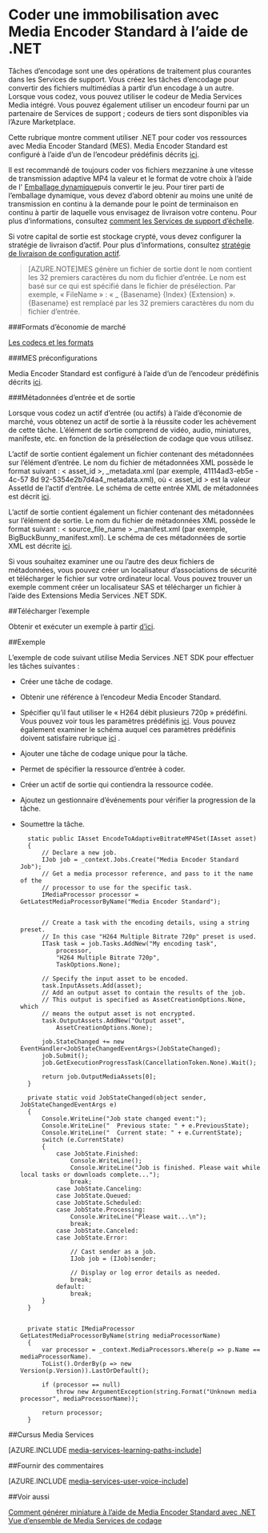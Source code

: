 <properties 
    pageTitle="Coder une immobilisation avec Media Encoder Standard à l’aide de .NET | Microsoft Azure" 
    description="Cette rubrique montre comment utiliser .NET à l’encodage d’un actif à l’aide de Media Encoder Strandard." 
    services="media-services" 
    documentationCenter="" 
    authors="juliako" 
    manager="erikre" 
    editor=""/>

<tags 
    ms.service="media-services" 
    ms.workload="media" 
    ms.tgt_pltfrm="na" 
    ms.devlang="na" 
    ms.topic="article" 
    ms.date="09/19/2016"
    ms.author="juliako;anilmur"/>


# <a name="encode-an-asset-with-media-encoder-standard-using-net"></a>Coder une immobilisation avec Media Encoder Standard à l’aide de .NET

Tâches d’encodage sont une des opérations de traitement plus courantes dans les Services de support. Vous créez les tâches d’encodage pour convertir des fichiers multimédias à partir d’un encodage à un autre. Lorsque vous codez, vous pouvez utiliser le codeur de Media Services Media intégré. Vous pouvez également utiliser un encodeur fourni par un partenaire de Services de support ; codeurs de tiers sont disponibles via l’Azure Marketplace. 

Cette rubrique montre comment utiliser .NET pour coder vos ressources avec Media Encoder Standard (MES). Media Encoder Standard est configuré à l’aide d’un de l’encodeur prédéfinis décrits [ici](http://go.microsoft.com/fwlink/?linkid=618336&clcid=0x409).

Il est recommandé de toujours coder vos fichiers mezzanine à une vitesse de transmission adaptive MP4 la valeur et le format de votre choix à l’aide de l' [Emballage dynamique](media-services-dynamic-packaging-overview.md)puis convertir le jeu. Pour tirer parti de l’emballage dynamique, vous devez d’abord obtenir au moins une unité de transmission en continu à la demande pour le point de terminaison en continu à partir de laquelle vous envisagez de livraison votre contenu. Pour plus d’informations, consultez [comment les Services de support d’échelle](media-services-portal-manage-streaming-endpoints.md).

Si votre capital de sortie est stockage crypté, vous devez configurer la stratégie de livraison d’actif. Pour plus d’informations, consultez [stratégie de livraison de configuration actif](media-services-dotnet-configure-asset-delivery-policy.md).

>[AZURE.NOTE]MES génère un fichier de sortie dont le nom contient les 32 premiers caractères du nom du fichier d’entrée. Le nom est basé sur ce qui est spécifié dans le fichier de présélection. Par exemple, « FileName » : « _ {Basename} {Index} {Extension} ». {Basename} est remplacé par les 32 premiers caractères du nom du fichier d’entrée.

###<a name="mes-formats"></a>Formats d’économie de marché

[Les codecs et les formats](media-services-media-encoder-standard-formats.md)

###<a name="mes-presets"></a>MES préconfigurations

Media Encoder Standard est configuré à l’aide d’un de l’encodeur prédéfinis décrits [ici](http://go.microsoft.com/fwlink/?linkid=618336&clcid=0x409).

###<a name="input-and-output-metadata"></a>Métadonnées d’entrée et de sortie

Lorsque vous codez un actif d’entrée (ou actifs) à l’aide d’économie de marché, vous obtenez un actif de sortie à la réussite coder les achèvement de cette tâche. L’élément de sortie comprend de vidéo, audio, miniatures, manifeste, etc. en fonction de la présélection de codage que vous utilisez.

L’actif de sortie contient également un fichier contenant des métadonnées sur l’élément d’entrée. Le nom du fichier de métadonnées XML possède le format suivant : < asset_id >, _metadata.xml (par exemple, 41114ad3-eb5e - 4c-57 8d 92-5354e2b7d4a4_metadata.xml), où < asset_id > est la valeur AssetId de l’actif d’entrée. Le schéma de cette entrée XML de métadonnées est décrit [ici](http://msdn.microsoft.com/library/azure/dn783120.aspx).

L’actif de sortie contient également un fichier contenant des métadonnées sur l’élément de sortie. Le nom du fichier de métadonnées XML possède le format suivant : < source_file_name > _manifest.xml (par exemple, BigBuckBunny_manifest.xml). Le schéma de ces métadonnées de sortie XML est décrite [ici](http://msdn.microsoft.com/library/azure/dn783217.aspx).

Si vous souhaitez examiner une ou l’autre des deux fichiers de métadonnées, vous pouvez créer un localisateur d’associations de sécurité et télécharger le fichier sur votre ordinateur local. Vous pouvez trouver un exemple comment créer un localisateur SAS et télécharger un fichier à l’aide des Extensions Media Services .NET SDK.

##<a name="download-sample"></a>Télécharger l’exemple

Obtenir et exécuter un exemple à partir [d’ici](https://azure.microsoft.com/documentation/samples/media-services-dotnet-on-demand-encoding-with-media-encoder-standard/).

##<a name="example"></a>Exemple

L’exemple de code suivant utilise Media Services .NET SDK pour effectuer les tâches suivantes :

- Créer une tâche de codage.
- Obtenir une référence à l’encodeur Media Encoder Standard.
- Spécifier qu’il faut utiliser le « H264 débit plusieurs 720p » prédéfini. Vous pouvez voir tous les paramètres prédéfinis [ici](http://go.microsoft.com/fwlink/?linkid=618336&clcid=0x409). Vous pouvez également examiner le schéma auquel ces paramètres prédéfinis doivent satisfaire rubrique [ici](https://msdn.microsoft.com/library/mt269962.aspx) .
- Ajouter une tâche de codage unique pour la tâche. 
- Permet de spécifier la ressource d’entrée à coder.
- Créer un actif de sortie qui contiendra la ressource codée.
- Ajoutez un gestionnaire d’événements pour vérifier la progression de la tâche.
- Soumettre la tâche.
        
        static public IAsset EncodeToAdaptiveBitrateMP4Set(IAsset asset)
        {
            // Declare a new job.
            IJob job = _context.Jobs.Create("Media Encoder Standard Job");
            // Get a media processor reference, and pass to it the name of the 
            // processor to use for the specific task.
            IMediaProcessor processor = GetLatestMediaProcessorByName("Media Encoder Standard");
        

            // Create a task with the encoding details, using a string preset.
            // In this case "H264 Multiple Bitrate 720p" preset is used.
            ITask task = job.Tasks.AddNew("My encoding task",
                processor,
                "H264 Multiple Bitrate 720p",
                TaskOptions.None);
        
            // Specify the input asset to be encoded.
            task.InputAssets.Add(asset);
            // Add an output asset to contain the results of the job. 
            // This output is specified as AssetCreationOptions.None, which 
            // means the output asset is not encrypted. 
            task.OutputAssets.AddNew("Output asset",
                AssetCreationOptions.None);
        
            job.StateChanged += new EventHandler<JobStateChangedEventArgs>(JobStateChanged);
            job.Submit();
            job.GetExecutionProgressTask(CancellationToken.None).Wait();
        
            return job.OutputMediaAssets[0];
        }
        
        private static void JobStateChanged(object sender, JobStateChangedEventArgs e)
        {
            Console.WriteLine("Job state changed event:");
            Console.WriteLine("  Previous state: " + e.PreviousState);
            Console.WriteLine("  Current state: " + e.CurrentState);
            switch (e.CurrentState)
            {
                case JobState.Finished:
                    Console.WriteLine();
                    Console.WriteLine("Job is finished. Please wait while local tasks or downloads complete...");
                    break;
                case JobState.Canceling:
                case JobState.Queued:
                case JobState.Scheduled:
                case JobState.Processing:
                    Console.WriteLine("Please wait...\n");
                    break;
                case JobState.Canceled:
                case JobState.Error:
        
                    // Cast sender as a job.
                    IJob job = (IJob)sender;
        
                    // Display or log error details as needed.
                    break;
                default:
                    break;
            }
        }
        
        
        private static IMediaProcessor GetLatestMediaProcessorByName(string mediaProcessorName)
        {
            var processor = _context.MediaProcessors.Where(p => p.Name == mediaProcessorName).
            ToList().OrderBy(p => new Version(p.Version)).LastOrDefault();
        
            if (processor == null)
                throw new ArgumentException(string.Format("Unknown media processor", mediaProcessorName));
        
            return processor;
        }


##<a name="media-services-learning-paths"></a>Cursus Media Services

[AZURE.INCLUDE [media-services-learning-paths-include](../../includes/media-services-learning-paths-include.md)]

##<a name="provide-feedback"></a>Fournir des commentaires

[AZURE.INCLUDE [media-services-user-voice-include](../../includes/media-services-user-voice-include.md)]

##<a name="see-also"></a>Voir aussi 

[Comment générer miniature à l’aide de Media Encoder Standard avec .NET](media-services-dotnet-generate-thumbnail-with-mes.md)
[Vue d’ensemble de Media Services de codage](media-services-encode-asset.md)
